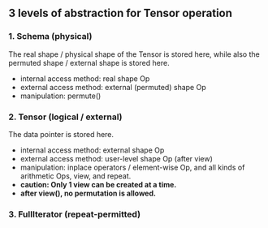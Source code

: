 ## 3 levels of abstraction for Tensor operation
### 1. Schema (physical)
The real shape / physical shape of the Tensor is stored here, while also the permuted shape / external shape is stored here.
- internal access method: real shape Op
- external access method: external (permuted) shape Op
- manipulation: permute()
### 2. Tensor (logical / external)
The data pointer is stored here.
- internal access method: external shape Op
- external access method: user-level shape Op (after view)
- manipulation: inplace operators / element-wise Op, and all kinds of arithmetic Ops, view, and repeat.
- <b>caution: Only 1 view can be created at a time.</b>
- <b>after view(), no permutation is allowed.</b>
### 3. FullIterator (repeat-permitted)
